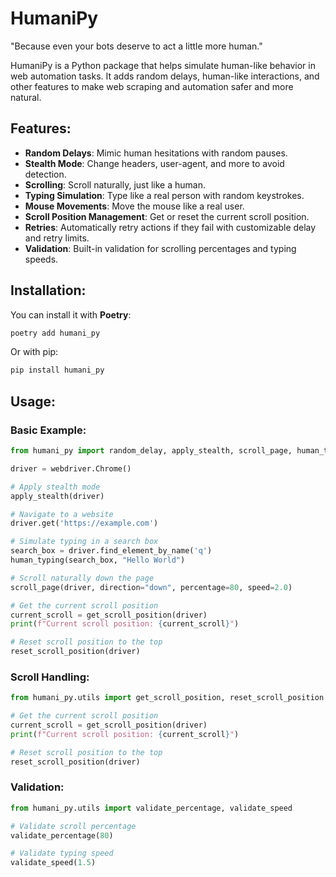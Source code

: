 # HumaniPy

"Because even your bots deserve to act a little more human."

HumaniPy is a Python package that helps simulate human-like behavior in web automation tasks. It adds random delays, human-like interactions, and other features to make web scraping and automation safer and more natural.

## Features:

- **Random Delays**: Mimic human hesitations with random pauses.
- **Stealth Mode**: Change headers, user-agent, and more to avoid detection.
- **Scrolling**: Scroll naturally, just like a human.
- **Typing Simulation**: Type like a real person with random keystrokes.
- **Mouse Movements**: Move the mouse like a real user.
- **Scroll Position Management**: Get or reset the current scroll position.
- **Retries**: Automatically retry actions if they fail with customizable delay and retry limits.
- **Validation**: Built-in validation for scrolling percentages and typing speeds.

## Installation:

You can install it with **Poetry**:
```bash
poetry add humani_py
```
Or with pip:
```bash
pip install humani_py
```

## Usage:

### Basic Example:
```python
from humani_py import random_delay, apply_stealth, scroll_page, human_typing, get_scroll_position, reset_scroll_position

driver = webdriver.Chrome()

# Apply stealth mode
apply_stealth(driver)

# Navigate to a website
driver.get('https://example.com')

# Simulate typing in a search box
search_box = driver.find_element_by_name('q')
human_typing(search_box, "Hello World")

# Scroll naturally down the page
scroll_page(driver, direction="down", percentage=80, speed=2.0)

# Get the current scroll position
current_scroll = get_scroll_position(driver)
print(f"Current scroll position: {current_scroll}")

# Reset scroll position to the top
reset_scroll_position(driver)
```

### Scroll Handling:
```python
from humani_py.utils import get_scroll_position, reset_scroll_position

# Get the current scroll position
current_scroll = get_scroll_position(driver)
print(f"Current scroll position: {current_scroll}")

# Reset scroll position to the top
reset_scroll_position(driver)
```

### Validation:
```python
from humani_py.utils import validate_percentage, validate_speed

# Validate scroll percentage
validate_percentage(80)

# Validate typing speed
validate_speed(1.5)
```
